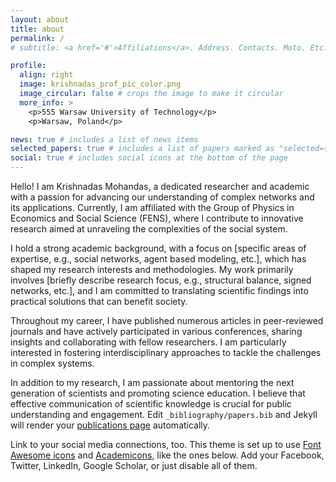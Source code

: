 ```yaml
---
layout: about
title: about
permalink: /
# subtitle: <a href='#'>Affiliations</a>. Address. Contacts. Moto. Etc.

profile:
  align: right
  image: krishnadas_prof_pic_color.png
  image_circular: false # crops the image to make it circular
  more_info: >
    <p>555 Warsaw University of Technology</p>
    <p>Warsaw, Poland</p>

news: true # includes a list of news items
selected_papers: true # includes a list of papers marked as "selected={true}"
social: true # includes social icons at the bottom of the page
---
```


Hello! I am Krishnadas Mohandas, a dedicated researcher and academic with a passion for advancing our understanding of complex networks and its applications. Currently, I am affiliated with the Group of Physics in Economics and Social Science (FENS), where I contribute to innovative research aimed at unraveling the complexities of the social system.

I hold a strong academic background, with a focus on [specific areas of expertise, e.g., social networks, agent based modeling, etc.], which has shaped my research interests and methodologies. My work primarily involves [briefly describe research focus, e.g., structural balance, signed networks, etc.], and I am committed to translating scientific findings into practical solutions that can benefit society.

Throughout my career, I have published numerous articles in peer-reviewed journals and have actively participated in various conferences, sharing insights and collaborating with fellow researchers. I am particularly interested in fostering interdisciplinary approaches to tackle the challenges in complex systems.

In addition to my research, I am passionate about mentoring the next generation of scientists and promoting science education. I believe that effective communication of scientific knowledge is crucial for public understanding and engagement.
Edit `_bibliography/papers.bib` and Jekyll will render your [publications page](/al-folio/publications/) automatically.

Link to your social media connections, too. This theme is set up to use [Font Awesome icons](https://fontawesome.com/) and [Academicons](https://jpswalsh.github.io/academicons/), like the ones below. Add your Facebook, Twitter, LinkedIn, Google Scholar, or just disable all of them.
